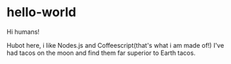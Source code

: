 # hello-world


Hi humans!

Hubot here, i like Nodes.js and Coffeescript(that's what i am made of!) 
I've had tacos on the moon and find them far superior to Earth tacos.
